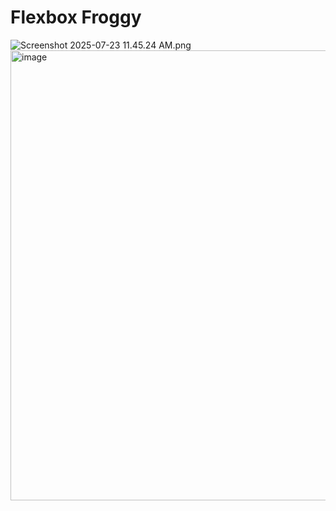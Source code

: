 # Flexbox Froggy
<img src="blob:chrome-untrusted://media-app/c79c94a4-454a-44d9-bbaf-561e6de81c6b" alt="Screenshot 2025-07-23 11.45.24 AM.png"/><img width="1365" height="720" alt="image" src="https://github.com/user-attachments/assets/9208cfc7-eb17-438d-af87-f435678abcaa" />
